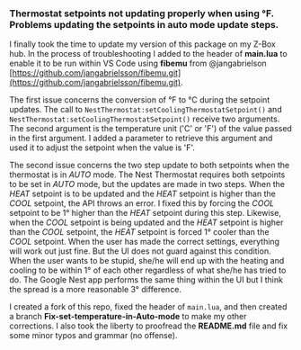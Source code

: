 ### Thermostat setpoints not updating properly when using °F. Problems updating the setpoints in auto mode update steps.

I finally took the time to update my version of this package on my Z-Box hub. In the process of troubleshooting I added to the header of **main.lua** to enable it to be run within VS Code using **fibemu** from @jangabrielson [https://github.com/jangabrielsson/fibemu.git](https://github.com/jangabrielsson/fibemu.git).

The first issue concerns the conversion of °F to °C during the setpoint updates. The call to `NestThermostat:setCoolingThermostatSetpoint()` and `NestThermostat:setCoolingThermostatSetpoint()` receive two arguments. The second argument is the temperature unit ('C' or 'F') of the value passed in the first argument. I added a parameter to retrieve this argument and used it to adjust the setpoint when the value is 'F'.

The second issue concerns the two step update to both setpoints when the thermostat is in _AUTO_ mode. The Nest Thermostat requires both setpoints to be set in _AUTO_ mode, but the updates are made in two steps. When the _HEAT_ setpoint is to be updated and the _HEAT_ setpoint is higher than the _COOL_ setpoint, the API throws an error. I fixed this by forcing the _COOL_ setpoint to be 1° higher than the _HEAT_ setpoint during this step. Likewise, when the _COOL_ setpoint is being updated and the _HEAT_ setpoint is higher than the _COOL_ setpoint, the _HEAT_ setpoint is forced 1° cooler than the _COOL_ setpoint. When the user has made the correct settings, everything will work out just fine. But the UI does not guard against this condition. When the user wants to be stupid, she/he will end up with the heating and cooling to be within 1° of each other regardless of what she/he has tried to do. The Google Nest app performs the same thing within the UI but I think the spread is a more reasonable 3° difference.

I created a fork of this repo, fixed the header of `main.lua`, and then created a branch **Fix-set-temperature-in-Auto-mode** to make my other corrections. I also took the liberty to proofread the **README.md** file and fix some minor typos and grammar (no offense).